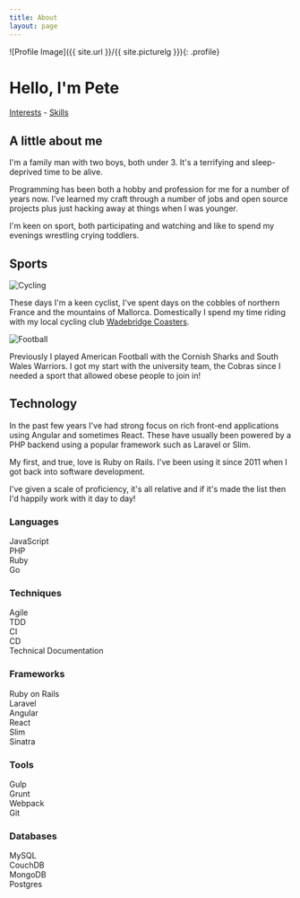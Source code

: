 ```yaml
---
title: About
layout: page
---
```

![Profile Image]({{ site.url }}/{{ site.picturelg }}){: .profile}

# Hello, I'm Pete

[Interests](#a-little-about-me) - [Skills](#technology)

## A little about me

I'm a family man with two boys, both under 3. It's a terrifying and sleep-deprived time to be alive.

Programming has been both a hobby and profession for me for a number of years now. I've learned my craft through a number of jobs and open source projects plus just hacking away at things when I was younger.

I'm keen on sport, both participating and watching and like to spend my evenings wrestling crying toddlers.

## Sports

![Cycling]({{site.url}}/assets/images/cycling.jpg)

These days I'm a keen cyclist, I've spent days on the cobbles of northern France and the mountains of Mallorca. Domestically I spend my time riding with my local cycling club [Wadebridge Coasters](https://wadebridgecoasters.co.uk).

![Football]({{site.url}}/assets/images/football.jpg)

Previously I played American Football with the Cornish Sharks and South Wales Warriors. I got my start with the university team, the Cobras since I needed a sport that allowed obese people to join in!

## Technology

In the past few years I've had strong focus on rich front-end applications using Angular and sometimes React. These have usually been powered by a PHP backend using a popular framework such as Laravel or Slim.

My first, and true, love is Ruby on Rails. I've been using it since 2011 when I got back into software development.

I've given a scale of proficiency, it's all relative and if it's made the list then I'd happily work with it day to day!

### Languages

<div class="bar"><span class="fill fill--85">JavaScript</span></div>
<div class="bar"><span class="fill fill--90">PHP</span></div>
<div class="bar"><span class="fill fill--100">Ruby</span></div>
<div class="bar"><span class="fill fill--55">Go</span></div>

### Techniques

<div class="bar"><span class="fill fill--95">Agile</span></div>
<div class="bar"><span class="fill fill--75">TDD</span></div>
<div class="bar"><span class="fill fill--80">CI</span></div>
<div class="bar"><span class="fill fill--60">CD</span></div>
<div class="bar"><span class="fill fill--90">Technical Documentation</span></div>

### Frameworks

<div class="bar"><span class="fill fill--90">Ruby on Rails</span></div>
<div class="bar"><span class="fill fill--90">Laravel</span></div>
<div class="bar"><span class="fill fill--80">Angular</span></div>
<div class="bar"><span class="fill fill--60">React</span></div>
<div class="bar"><span class="fill fill--65">Slim</span></div>
<div class="bar"><span class="fill fill--75">Sinatra</span></div>

### Tools

<div class="bar"><span class="fill fill--80">Gulp</span></div>
<div class="bar"><span class="fill fill--85">Grunt</span></div>
<div class="bar"><span class="fill fill--70">Webpack</span></div>
<div class="bar"><span class="fill fill--100">Git</span></div>

### Databases

<div class="bar"><span class="fill fill--90">MySQL</span></div>
<div class="bar"><span class="fill fill--55">CouchDB</span></div>
<div class="bar"><span class="fill fill--40">MongoDB</span></div>
<div class="bar"><span class="fill fill--80">Postgres</span></div>
